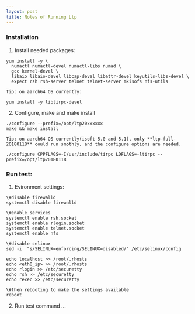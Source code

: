 ```yaml
---
layout: post
title: Notes of Running Ltp
---
```


### Installation
1. Install needed packages:
```
yum install -y \
  numactl numactl-devel numactl-libs numad \
  gcc kernel-devel \
  libaio libaio-devel libcap-devel libattr-devel keyutils-libs-devel \
  expect rsh rsh-server telnet telnet-server mkisofs nfs-utils
```
    Tip: on aarch64 OS currently:
```
yum install -y libtirpc-devel
```

2. Configure, make and make install
```
./configure --prefix=/opt/ltp20xxxxxx
make && make install
```

    Tip: on aarch64 OS currently(isoft 5.0 and 5.1), only **ltp-full-20180118** could run smothly, and the configure options are needed.
```
./configure CPPFLAGS=-I/usr/include/tirpc LDFLAGS=-ltirpc --prefix=/opt/ltp20180118
```

### Run test:
1. Evironment settings:
```
\#disable firewalld
systemctl disable firewalld

\#enable services
systemctl enable rsh.socket
systemctl enable rlogin.socket
systemctl enable telnet.socket
systemctl enable nfs

\#disable selinux
sed -i  "s/SELINUX=enforcing/SELINUX=disabled/" /etc/selinux/config

echo localhost >> /root/.rhosts
echo <eth0_ip> >> /root/.rhosts
echo rlogin >> /etc/securetty
echo rsh >> /etc/securetty
echo rexec >> /etc/securetty

\#then rebooting to make the settings available
reboot
```

2. Run test command
...
